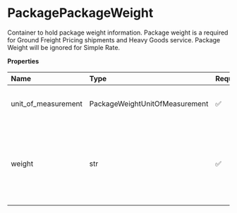 # PackagePackageWeight

Container to hold package weight information. Package weight is a required for Ground Freight Pricing shipments and Heavy Goods service. Package Weight will be ignored for Simple Rate.

**Properties**

| Name                | Type                           | Required | Description                                                                                                                          |
| :------------------ | :----------------------------- | :------- | :----------------------------------------------------------------------------------------------------------------------------------- |
| unit_of_measurement | PackageWeightUnitOfMeasurement | ✅       | Container to hold UnitOfMeasurement information for package weight.                                                                  |
| weight              | str                            | ✅       | Packages weight. Weight accepted for letters/envelopes. Only average package weight is required for Ground Freight Pricing Shipment. |

<!-- This file was generated by liblab | https://liblab.com/ -->
